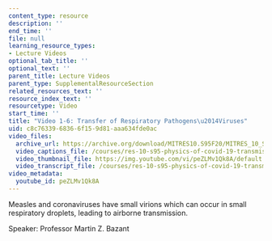 ```yaml
---
content_type: resource
description: ''
end_time: ''
file: null
learning_resource_types:
- Lecture Videos
optional_tab_title: ''
optional_text: ''
parent_title: Lecture Videos
parent_type: SupplementalResourceSection
related_resources_text: ''
resource_index_text: ''
resourcetype: Video
start_time: ''
title: "Video 1-6: Transfer of Respiratory Pathogens\u2014Viruses"
uid: c8c76339-6836-6f15-9d81-aaa634fde0ac
video_files:
  archive_url: https://archive.org/download/MITRES10.S95F20/MITRES_10_S95F20_0106_300k.mp4
  video_captions_file: /courses/res-10-s95-physics-of-covid-19-transmission-fall-2020/1ced9fa8f27554569f1422a762ac7162_peZLMv1Qk8A.vtt
  video_thumbnail_file: https://img.youtube.com/vi/peZLMv1Qk8A/default.jpg
  video_transcript_file: /courses/res-10-s95-physics-of-covid-19-transmission-fall-2020/f4cd04e4b4b293802ea4b0f4ee34feea_peZLMv1Qk8A.pdf
video_metadata:
  youtube_id: peZLMv1Qk8A
---
```


Measles and coronaviruses have small virions which can occur in small respiratory droplets, leading to airborne transmission.

Speaker: Professor Martin Z. Bazant